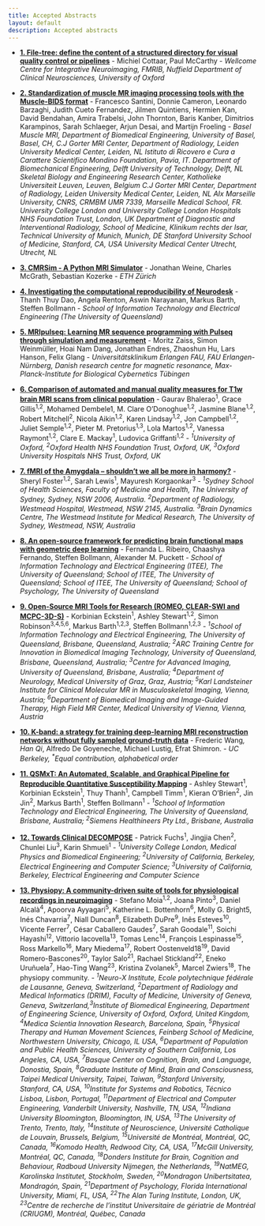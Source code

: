 ```yaml
--- 
title: Accepted Abstracts
layout: default
description: Accepted abstracts
--- 
```


<!-- # MRI Together Job board -->


* [**1. File-tree: define the content of a structured directory for visual quality control or pipelines**](https://youtu.be/z-llsNo18js) - Michiel Cottaar, Paul McCarthy - _Wellcome Centre for Integrative Neuroimaging, FMRIB, Nuffield Department of Clinical Neurosciences, University of Oxford_

* [**2. Standardization of muscle MR imaging processing tools with the Muscle-BIDS format**](https://youtu.be/bynZgEU7LQg) - Francesco Santini, Donnie Cameron, Leonardo Barzaghi, Judith Cueto Fernandez, Jilmen Quintiens, Hermien Kan, David Bendahan, Amira Trabelsi, John Thornton, Baris Kanber, Dimitrios Karampinos, Sarah Schlaeger, Arjun Desai, and Martijn Froeling - _Basel Muscle MRI, Department of Biomedical Engineering, University of Basel, Basel, CH, C.J Gorter MRI Center, Department of Radiology, Leiden University Medical Center, Leiden, NL Istituto di Ricovero e Cura a Carattere Scientifico Mondino Foundation, Pavia, IT. Department of Biomechanical Engineering, Delft University of Technology, Delft, NL Skeletal Biology and Engineering Research Center, Katholieke Universiteit Leuven, Leuven, Belgium C.J Gorter MRI Center, Department of Radiology, Leiden University Medical Center, Leiden, NL AIx Marseille University, CNRS, CRMBM UMR 7339, Marseille Medical School, FR. University College London and University College London Hospitals NHS Foundation Trust, London, UK Department of Diagnostic and Interventional Radiology, School of Medicine, Klinikum rechts der Isar, Technical University of Munich, Munich, DE Stanford University School of Medicine, Stanford, CA, USA University Medical Center Utrecht, Utrecht, NL_

* [**3. CMRSim - A Python MRI Simulator**](https://youtu.be/gnHUyHgve-0) - Jonathan Weine, Charles McGrath, Sebastian Kozerke - _ETH Zürich_

* [**4. Investigating the computational reproducibility of Neurodesk**](https://youtu.be/OeesdtpdTto) - Thanh Thuy Dao, Angela Renton, Aswin Narayanan, Markus Barth, Steffen Bollmann - _School of Information Technology and Electrical Engineering (The University of Queensland)_

* [**5. MRIpulseq: Learning MR sequence programming with Pulseq through simulation and measurement**](https://youtu.be/Gxso5ZCyZC8) - Moritz Zaiss, Simon Weinmüller, Hoai Nam Dang, Jonathan Endres, Zhaoshun Hu, Lars Hanson, Felix Glang - _Universitätsklinikum Erlangen FAU, FAU Erlangen-Nürnberg, Danish research centre for magnetic resonance, Max-Planck-Institute for Biological Cybernetics Tübingen_

* [**6. Comparison of automated and manual quality measures for T1w brain MRI scans from clinical population**](www.youtube.com/watch?v=OKBk4Jhs4bU) - Gaurav Bhalerao<sup>1</sup>, Grace Gillis<sup>1,2</sup>, Mohamed Dembele1, M. Clare O’Donoghue<sup>1,2</sup>, Jasmine Blane<sup>1,2</sup>, Robert Mitchell<sup>2</sup>, Nicola Aikin<sup>1,2</sup>, Karen Lindsay<sup>1,2</sup>, Jon Campbell<sup>1,2</sup>, Juliet Semple<sup>1,2</sup>, Pieter M. Pretorius<sup>1,3</sup>, Lola Martos<sup>1,2</sup>, Vanessa Raymont<sup>1,2</sup>, Clare E. Mackay<sup>1</sup>, Ludovica Griffanti<sup>1,2</sup> - _<sup>1</sup>University of Oxford, <sup>2</sup>Oxford Health NHS Foundation Trust, Oxford, UK, <sup>3</sup>Oxford University Hospitals NHS Trust, Oxford, UK_

* [**7. fMRI of the Amygdala – shouldn’t we all be more in harmony?**](https://youtu.be/c1Lzqg4gjak) - Sheryl Foster<sup>1,2</sup>, Sarah Lewis<sup>1</sup>, Mayuresh Korgaonkar<sup>3</sup> - _<sup>1</sup>Sydney School of Health Sciences, Faculty of Medicine and Health, The University of Sydney, Sydney, NSW 2006, Australia. <sup>2</sup>Department of Radiology, Westmead Hospital, Westmead, NSW 2145, Australia. <sup>3</sup>Brain Dynamics Centre, The Westmead Institute for Medical Research, The University of Sydney, Westmead, NSW, Australia_

* [**8. An open-source framework for predicting brain functional maps with geometric deep learning**](https://youtu.be/IbP3TspxMFY) - Fernanda L. Ribeiro, Chaashya Fernando, Steffen Bollmann, Alexander M. Puckett - _School of Information Technology and Electrical Engineering (ITEE), The University of Queensland; School of ITEE, The University of Queensland; School of ITEE, The University of Queensland; School of Psychology, The University of Queensland_

* [**9. Open-Source MRI Tools for Research (ROMEO, CLEAR-SWI and MCPC-3D-S)**](https://youtu.be/EDvlk8r_Ags) - Korbinian Eckstein<sup>1</sup>, Ashley Stewart<sup>1,2</sup>, Simon Robinson<sup>3,4,5,6</sup>, Markus Barth<sup>1,2,3</sup>, Steffen Bollmann<sup>1,2,3</sup> - _<sup>1</sup>School of Information Technology and Electrical Engineering, The University of Queensland, Brisbane, Queensland, Australia; <sup>2</sup>ARC Training Centre for Innovation in Biomedical Imaging Technology, University of Queensland, Brisbane, Queensland, Australia; <sup>3</sup>Centre for Advanced Imaging, University of Queensland, Brisbane, Australia; <sup>4</sup>Department of Neurology, Medical University of Graz, Graz, Austria; <sup>5</sup>Karl Landsteiner Institute for Clinical Molecular MR in Musculoskeletal Imaging, Vienna, Austria; <sup>6</sup>Department of Biomedical Imaging and Image-Guided Therapy, High Field MR Center, Medical University of Vienna, Vienna, Austria_

* [**10. K-band: a strategy for training deep-learning MRI reconstruction networks without fully sampled ground-truth data**](https://youtu.be/E-ZrSSKmFss) - Frederic Wang<sup>*</sup>, Han Qi<sup>*</sup>, Alfredo De Goyeneche, Michael Lustig, Efrat Shimron. -  _UC Berkeley, <sup>*</sup>Equal contribution, alphabetical order_

* [**11. QSMxT: An Automated, Scalable, and Graphical Pipeline for Reproducible Quantitative Susceptibility Mapping**](https://youtu.be/Jy4M1XtrJj4) - Ashley Stewart<sup>1</sup>, Korbinian Eckstein<sup>1</sup>, Thuy Thanh<sup>1</sup>, Campbell Timm<sup>1</sup>, Kieran O’Brien<sup>2</sup>, Jin Jin<sup>2</sup>, Markus Barth<sup>1</sup>, Steffen Bollmann<sup>1</sup> - _<sup>1</sup>School of Information Technology and Electrical Engineering, The University of Queensland, Brisbane, Australia; <sup>2</sup>Siemens Healthineers Pty Ltd., Brisbane, Australia_

* [**12. Towards Clinical DECOMPOSE**](https://youtu.be/cI76iM6o5y8) - Patrick Fuchs<sup>1</sup>, Jingjia Chen<sup>2</sup>, Chunlei Liu<sup>3</sup>, Karin Shmueli<sup>1</sup> - _<sup>1</sup>University College London, Medical Physics and Biomedical Engineering; <sup>2</sup>University of California, Berkeley, Electrical Engineering and Computer Science; <sup>3</sup>University of California, Berkeley, Electrical Engineering and Computer Science_

* [**13. Physiopy: A community-driven suite of tools for physiological recordings in neuroimaging**](https://youtu.be/GBg9BaDxYRw) - Stefano Moia<sup>1,2</sup>, Joana Pinto<sup>3</sup>, Daniel Alcalà<sup>4</sup>, Apoorva Ayyagari<sup>5</sup>, Katherine L. Bottenhorn<sup>6</sup>, Molly G. Bright5, Inés Chavarria<sup>7</sup>, Niall Duncan<sup>8</sup>, Elizabeth DuPre<sup>9</sup>, Inês Esteves<sup>10</sup>, Vicente Ferrer<sup>7</sup>, César Caballero Gaudes<sup>7</sup>, Sarah Goodale<sup>11</sup>, Soichi Hayashi<sup>12</sup>, Vittorio Iacovella<sup>13</sup>, Tomas Lenc<sup>14</sup>, François Lespinasse<sup>15</sup>, Ross Markello<sup>16</sup>, Mary Miedema<sup>17</sup>, Robert Oostenveld18<sup>19</sup>, David Romero-Bascones<sup>20</sup>, Taylor Salo<sup>21</sup>, Rachael Stickland<sup>22</sup>, Eneko Uruñuela<sup>7</sup>, Hao-Ting Wang<sup>23</sup>, Kristina Zvolanek<sup>5</sup>, Marcel Zwiers<sup>18</sup>, The physiopy community. - _<sup>1</sup>Neuro-X Institute, Ecole polytechnique fédérale de Lausanne, Geneva, Switzerland, <sup>2</sup>Department of Radiology and Medical Informatics (DRIM), Faculty of Medicine, University of Geneva, Geneva, Switzerland,<sup>3</sup>Institute of Biomedical Engineering, Department of Engineering Science, University of Oxford, Oxford, United Kingdom, <sup>4</sup>Medica Scientia Innovation Research, Barcelona, Spain, <sup>5</sup>Physical Therapy and Human Movement Sciences, Feinberg School of Medicine, Northwestern University, Chicago, IL USA, <sup>6</sup>Department of Population and Public Health Sciences, University of Southern California, Los Angeles, CA, USA, <sup>7</sup>Basque Center on Cognition, Brain, and Language, Donostia, Spain, <sup>8</sup>Graduate Institute of Mind, Brain and Consciousness, Taipei Medical University, Taipei,
Taiwan, <sup>9</sup>Stanford University, Stanford, CA, USA, <sup>10</sup>Institute for Systems and Robotics, Técnico Lisboa, Lisbon, Portugal, <sup>11</sup>Department of Electrical and Computer Engineering, Vanderbilt University, Nashville, TN, USA, <sup>12</sup>Indiana University Bloomington, Bloomington, IN, USA, <sup>13</sup>The University of Trento, Trento, Italy, <sup>14</sup>Institute of Neuroscience, Université Catholique de Louvain, Brussels, Belgium, <sup>15</sup>Université de Montréal, Montréal, QC, Canada, <sup>16</sup>Komodo Health, Redwood City, CA, USA, <sup>17</sup>McGill University, Montréal, QC, Canada, <sup>18</sup>Donders Institute for Brain, Cognition and Behaviour, Radboud University Nijmegen, the Netherlands, <sup>19</sup>NatMEG, Karolinska Institutet, Stockholm, Sweden, <sup>20</sup>Mondragon Unibertsitatea, Mondragón, Spain, <sup>21</sup>Department of Psychology, Florida International University, Miami, FL, USA, <sup>22</sup>The Alan Turing Institute, London, UK, <sup>23</sup>Centre de recherche de l’institut Universitaire de gériatrie de Montréal (CRIUGM), Montréal, Québec, Canada_
